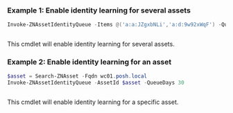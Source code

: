 ### Example 1: Enable identity learning for several assets
```powershell
Invoke-ZNAssetIdentityQueue -Items @('a:a:JZgxbNLi','a:d:9w92xWqF') -QueueDays 30
```

```output

```

This cmdlet will enable identity learning for several assets.

### Example 2: Enable identity learning for an asset
```powershell
$asset = Search-ZNAsset -Fqdn wc01.posh.local
Invoke-ZNAssetIdentityQueue -AssetId $asset -QueueDays 30
```

```output

```

This cmdlet will enable identity learning for a specific asset.